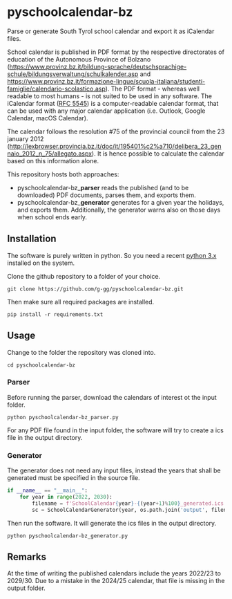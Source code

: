 # pyschoolcalendar-bz

Parse or generate South Tyrol school calendar and export it as iCalendar files.

School calendar is published in PDF format by the respective directorates of education of the Autonomous Province of Bolzano (https://www.provinz.bz.it/bildung-sprache/deutschsprachige-schule/bildungsverwaltung/schulkalender.asp and https://www.provinz.bz.it/formazione-lingue/scuola-italiana/studenti-famiglie/calendario-scolastico.asp). The PDF format - whereas well readable to most humans - is not suited to be used in any software. The iCalendar format ([RFC 5545](https://datatracker.ietf.org/doc/html/rfc5545)) is a computer-readable calendar format, that can be used with any major calendar application (i.e. Outlook, Google Calendar, macOS Calendar).

The calendar follows the resolution #75 of the provincial council from the 23 january 2012 (http://lexbrowser.provincia.bz.it/doc/it/195401%c2%a710/delibera_23_gennaio_2012_n_75/allegato.aspx). It is hence possible to calculate the calendar based on this information alone.

This repository hosts both approaches:
- pyschoolcalendar-bz_**parser** reads the published (and to be downloaded) PDF documents, parses them, and exports them.
- pyschoolcalendar-bz_**generator** generates for a given year the holidays, and exports them. Additionally, the generator warns also on those days when school ends early.

## Installation
The software is purely written in python. So you need a recent [python 3.x](https://www.python.org/downloads/) installed on the system.

Clone the github repository to a folder of your choice.
```shell
git clone https://github.com/g-gg/pyschoolcalendar-bz.git
```
Then make sure all required packages are installed.
```shell
pip install -r requirements.txt
```

## Usage
Change to the folder the repository was cloned into.
```shell
cd pyschoolcalendar-bz
```

### Parser
Before running the parser, download the calendars of interest ot the input folder.
```shell
python pyschoolcalendar-bz_parser.py
```
For any PDF file found in the input folder, the software will try to create a ics file in the output directory.

### Generator
The generator does not need any input files, instead the years that shall be generated must be specified in the source file.
```python
if __name__ == "__main__":
    for year in range(2022, 2030):
        filename = f'SchoolCalendar{year}-{(year+1)%100}_generated.ics'
        sc = SchoolCalendarGenerator(year, os.path.join('output', filename))
```
Then run the software. It will generate the ics files in the output directory.
```shell
python pyschoolcalendar-bz_generator.py
```

## Remarks
At the time of writing the published calendars include the years 2022/23 to 2029/30. Due to a mistake in the 2024/25 calendar, that file is missing in the output folder.


